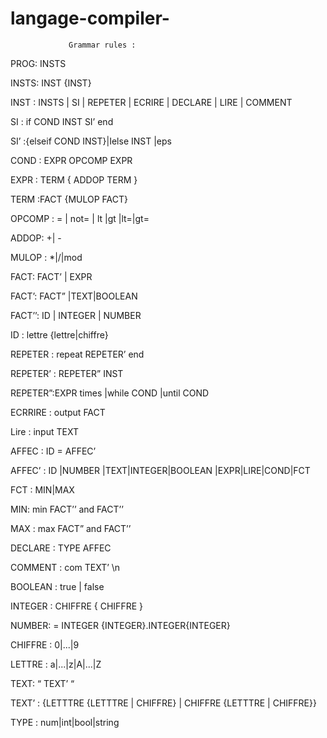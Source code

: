 # langage-compiler-
                 Grammar rules :
PROG: INSTS

INSTS: INST {INST}

INST : INSTS | SI | REPETER | ECRIRE | DECLARE | LIRE | COMMENT 

SI :  if COND INST SI’ end 

SI’ :{elseif COND INST}|Ielse INST |eps

COND : EXPR OPCOMP  EXPR

EXPR : TERM { ADDOP TERM }

TERM :FACT {MULOP FACT}

OPCOMP : = | not= | lt |gt |lt=|gt=

ADDOP: +| -

MULOP : *|/|mod 

FACT: FACT’ | EXPR

FACT’: FACT” |TEXT|BOOLEAN

FACT’’: ID | INTEGER | NUMBER

ID : lettre {lettre|chiffre}

REPETER : repeat REPETER’ end 

REPETER’ : REPETER” INST 

REPETER”:EXPR times |while COND |until COND 

ECRRIRE : output FACT

Lire : input TEXT

AFFEC : ID = AFFEC’

AFFEC’ : ID |NUMBER |TEXT|INTEGER|BOOLEAN |EXPR|LIRE|COND|FCT

FCT : MIN|MAX

MIN: min FACT’’ and FACT’’

MAX : max FACT” and FACT’’

DECLARE : TYPE AFFEC

COMMENT : com TEXT’  \n



BOOLEAN : true | false 

INTEGER : CHIFFRE { CHIFFRE } 

NUMBER: = INTEGER {INTEGER}.INTEGER{INTEGER}

CHIFFRE : 0|...|9

LETTRE : a|...|z|A|...|Z

TEXT: “ TEXT’ “

TEXT’ : {LETTTRE {LETTTRE | CHIFFRE} | CHIFFRE {LETTTRE | CHIFFRE}}

TYPE : num|int|bool|string  
